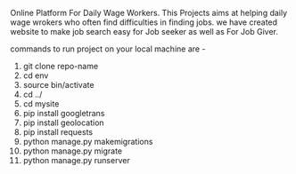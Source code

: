 Online Platform For Daily Wage Workers.
This Projects aims at helping daily wage wrokers who often find difficulties in finding jobs.
we have created website to make job search easy for Job seeker as well as For Job Giver.


commands to run project on your local machine are - 
1. git clone repo-name
2. cd env
3. source bin/activate
4. cd ../
5. cd mysite
6. pip install googletrans
7. pip install geolocation
8. pip install requests
9. python manage.py makemigrations
10. python manage.py migrate
11. python manage.py runserver
